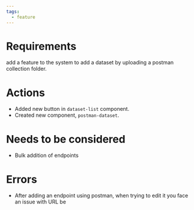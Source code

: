 ```yaml
---
tags:
  - feature
---
```

# Requirements
add a feature to the system to add a dataset by uploading a postman collection folder.
# Actions
-  Added new button in `dataset-list` component.
 - Created new component, `postman-dataset`. 

# Needs to be considered
- Bulk addition of endpoints

# Errors
- After adding an endpoint using postman, when trying to edit it you face an issue with URL be